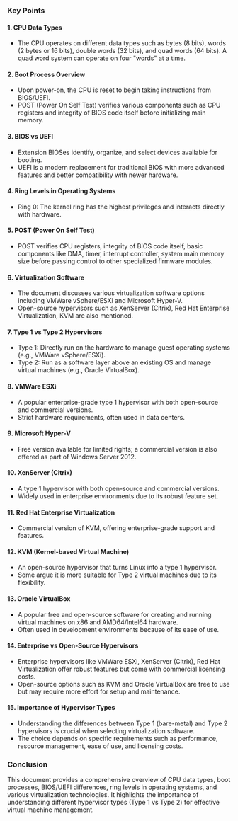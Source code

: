 

### Key Points

#### 1. **CPU Data Types**
- The CPU operates on different data types such as bytes (8 bits), words (2 bytes or 16 bits), double words (32 bits), and quad words (64 bits). A quad word system can operate on four "words" at a time.

#### 2. **Boot Process Overview**
- Upon power-on, the CPU is reset to begin taking instructions from BIOS/UEFI.
- POST (Power On Self Test) verifies various components such as CPU registers and integrity of BIOS code itself before initializing main memory.

#### 3. **BIOS vs UEFI**
- Extension BIOSes identify, organize, and select devices available for booting.
- UEFI is a modern replacement for traditional BIOS with more advanced features and better compatibility with newer hardware.

#### 4. **Ring Levels in Operating Systems**
- Ring 0: The kernel ring has the highest privileges and interacts directly with hardware.

#### 5. **POST (Power On Self Test)**
- POST verifies CPU registers, integrity of BIOS code itself, basic components like DMA, timer, interrupt controller, system main memory size before passing control to other specialized firmware modules.

#### 6. **Virtualization Software**
- The document discusses various virtualization software options including VMWare vSphere/ESXi and Microsoft Hyper-V.
- Open-source hypervisors such as XenServer (Citrix), Red Hat Enterprise Virtualization, KVM are also mentioned.

#### 7. **Type 1 vs Type 2 Hypervisors**
- Type 1: Directly run on the hardware to manage guest operating systems (e.g., VMWare vSphere/ESXi).
- Type 2: Run as a software layer above an existing OS and manage virtual machines (e.g., Oracle VirtualBox).

#### 8. **VMWare ESXi**
- A popular enterprise-grade type 1 hypervisor with both open-source and commercial versions.
- Strict hardware requirements, often used in data centers.

#### 9. **Microsoft Hyper-V**
- Free version available for limited rights; a commercial version is also offered as part of Windows Server 2012.

#### 10. **XenServer (Citrix)**
- A type 1 hypervisor with both open-source and commercial versions.
- Widely used in enterprise environments due to its robust feature set.

#### 11. **Red Hat Enterprise Virtualization**
- Commercial version of KVM, offering enterprise-grade support and features.

#### 12. **KVM (Kernel-based Virtual Machine)**
- An open-source hypervisor that turns Linux into a type 1 hypervisor.
- Some argue it is more suitable for Type 2 virtual machines due to its flexibility.

#### 13. **Oracle VirtualBox**
- A popular free and open-source software for creating and running virtual machines on x86 and AMD64/Intel64 hardware.
- Often used in development environments because of its ease of use.

#### 14. **Enterprise vs Open-Source Hypervisors**
- Enterprise hypervisors like VMWare ESXi, XenServer (Citrix), Red Hat Virtualization offer robust features but come with commercial licensing costs.
- Open-source options such as KVM and Oracle VirtualBox are free to use but may require more effort for setup and maintenance.

#### 15. **Importance of Hypervisor Types**
- Understanding the differences between Type 1 (bare-metal) and Type 2 hypervisors is crucial when selecting virtualization software.
- The choice depends on specific requirements such as performance, resource management, ease of use, and licensing costs.

### Conclusion
This document provides a comprehensive overview of CPU data types, boot processes, BIOS/UEFI differences, ring levels in operating systems, and various virtualization technologies. It highlights the importance of understanding different hypervisor types (Type 1 vs Type 2) for effective virtual machine management.